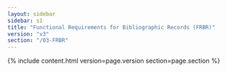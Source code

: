 ```yaml
---
layout: sidebar
sidebar: s1
title: "Functional Requirements for Bibliographic Records (FRBR)"
version: "v3"
section: "/03-FRBR"
---
```

{% include content.html version=page.version section=page.section %}
